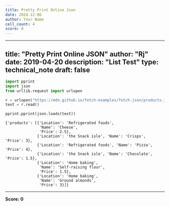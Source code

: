 ```yaml
---
title: Pretty Print Online Json
date: 2024-12-06
author: Your Name
cell_count: 4
score: 0
---
```


---
title: "Pretty Print Online JSON"
author: "Rj"
date: 2019-04-20
description: "List Test"
type: technical_note
draft: false
---

```python
import pprint
import json 
from urllib.request import urlopen
```


```python
r = urlopen("https://mdn.github.io/fetch-examples/fetch-json/products.json")
text = r.read() 
```


```python
pprint.pprint(json.loads(text))
```

    {'products': [{'Location': 'Refrigerated foods',
                   'Name': 'Cheese',
                   'Price': 2.5},
                  {'Location': 'the Snack isle', 'Name': 'Crisps', 'Price': 3},
                  {'Location': 'Refrigerated foods', 'Name': 'Pizza', 'Price': 4},
                  {'Location': 'the Snack isle', 'Name': 'Chocolate', 'Price': 1.5},
                  {'Location': 'Home baking',
                   'Name': 'Self-raising flour',
                   'Price': 1.5},
                  {'Location': 'Home baking',
                   'Name': 'Ground almonds',
                   'Price': 3}]}



---
**Score: 0**